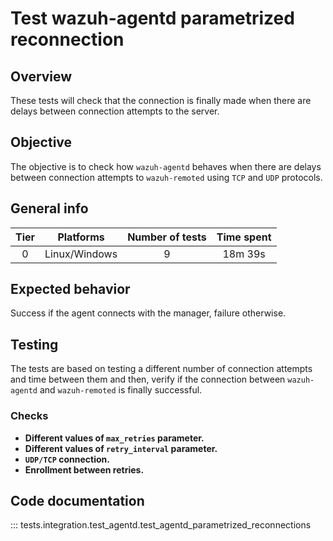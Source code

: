 # Test wazuh-agentd parametrized reconnection

## Overview

These tests will check that the connection is finally made when
there are delays between connection attempts to the server.

## Objective

The objective is to check how `wazuh-agentd` behaves when there are delays between connection attempts
to `wazuh-remoted` using `TCP` and `UDP` protocols.

## General info

|Tier | Platforms | Number of tests | Time spent |
|:--:|:--:|:--:|:--:|
| 0 | Linux/Windows | 9 | 18m 39s |

## Expected behavior

Success if the agent connects with the manager, failure otherwise.

## Testing

The tests are based on testing a different number of connection attempts and time between
them and then, verify if the connection between `wazuh-agentd` and `wazuh-remoted` is finally successful. 

### Checks
  
- **Different values of `max_retries` parameter.**
- **Different values of `retry_interval` parameter.**
- **`UDP/TCP` connection.**
- **Enrollment between retries.**

## Code documentation

::: tests.integration.test_agentd.test_agentd_parametrized_reconnections

